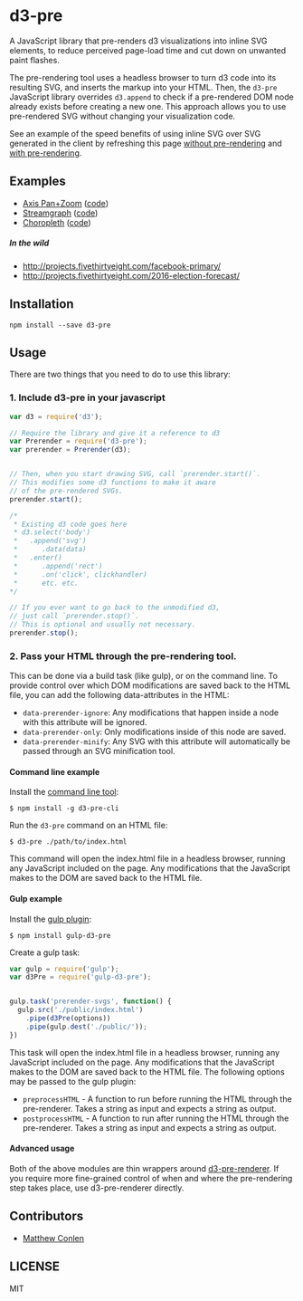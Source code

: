 # d3-pre
A JavaScript library that pre-renders d3 visualizations into inline SVG elements, to reduce perceived page-load time and cut down on unwanted paint flashes.

The pre-rendering tool uses a headless browser to turn d3 code into its resulting SVG, and inserts the markup into your HTML. Then, the `d3-pre` JavaScript library overrides `d3.append` to check  if a pre-rendered DOM node already exists before creating a new one. This approach allows you to use pre-rendered SVG without changing your visualization code.

See an example of the speed benefits of using inline SVG over SVG generated in the client  by refreshing this page [without pre-rendering](http://fivethirtyeight.github.io/d3-pre/examples/standard/)
and [with pre-rendering](http://fivethirtyeight.github.io/d3-pre/examples/prerendered/).

## Examples

* [Axis Pan+Zoom](http://fivethirtyeight.github.io/d3-pre/examples/axes/) ([code](./examples/axis.js))
* [Streamgraph](http://fivethirtyeight.github.io/d3-pre/examples/streamgraph/) ([code](./examples/stream.js))
* [Choropleth](http://fivethirtyeight.github.io/d3-pre/examples/choropleth/) ([code](./examples/choropleth.js))

##### In the wild

* http://projects.fivethirtyeight.com/facebook-primary/
* http://projects.fivethirtyeight.com/2016-election-forecast/

## Installation

```
npm install --save d3-pre
```

## Usage

There are two things that you need to do to use this library:

### 1. Include d3-pre in your javascript

```js
var d3 = require('d3');

// Require the library and give it a reference to d3
var Prerender = require('d3-pre');
var prerender = Prerender(d3);


// Then, when you start drawing SVG, call `prerender.start()`.
// This modifies some d3 functions to make it aware
// of the pre-rendered SVGs.
prerender.start();

/*
 * Existing d3 code goes here
 * d3.select('body')
 *   .append('svg')
 *      .data(data)
 *   .enter()
 *      .append('rect')
 *      .on('click', clickhandler)
 *      etc. etc.
*/

// If you ever want to go back to the unmodified d3,
// just call `prerender.stop()`.
// This is optional and usually not necessary.
prerender.stop();

```


### 2. Pass your HTML through the pre-rendering tool.

This can be done via a build task (like gulp), or on the command line. To provide control over which DOM modifications are saved back to the HTML file, you can add the following data-attributes in the HTML:
* `data-prerender-ignore`: Any modifications that happen inside a node with this attribute will be ignored.
* `data-prerender-only`: Only modifications inside of this node are saved.
* `data-prerender-minify`: Any SVG with this attribute will automatically be passed through an SVG minification tool.

#### Command line example

Install the [command line tool](https://github.com/fivethirtyeight/d3-pre-cli):

```
$ npm install -g d3-pre-cli
```

Run the `d3-pre` command on an HTML file:

```
$ d3-pre ./path/to/index.html
```

This command will open the index.html file in a headless browser, running any JavaScript included on the page. Any modifications that the JavaScript makes to the DOM are saved back to the HTML file.

#### Gulp example

Install the [gulp plugin](https://github.com/fivethirtyeight/gulp-d3-pre):
```
$ npm install gulp-d3-pre
```

Create a gulp task:

```js
var gulp = require('gulp');
var d3Pre = require('gulp-d3-pre');


gulp.task('prerender-svgs', function() {
  gulp.src('./public/index.html')
    .pipe(d3Pre(options))
    .pipe(gulp.dest('./public/'));
})
```

This task will open the index.html file in a headless browser, running any JavaScript included on the page. Any modifications that the JavaScript makes to the DOM are saved back to the HTML file.
The following options may be passed to the gulp plugin:
* `preprocessHTML` - A function to run before running the HTML through the pre-renderer. Takes a string as input and expects a string as output.
* `postprocessHTML` - A function to run after running the HTML through the pre-renderer. Takes a string as input and expects a string as output.

#### Advanced usage

Both of the above modules are thin wrappers around [d3-pre-renderer](https://github.com/fivethirtyeight/d3-pre-renderer). If you require more fine-grained control of when and where the pre-rendering step takes place, use d3-pre-renderer directly.

## Contributors

* [Matthew Conlen](https://github.com/mathisonian)

## LICENSE

MIT
